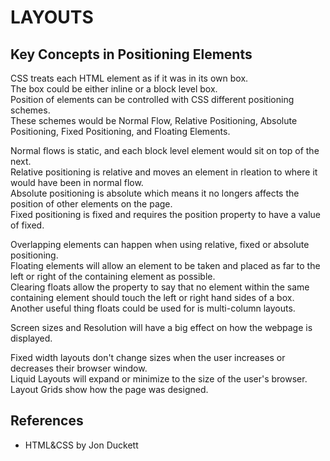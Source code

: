 # LAYOUTS

## Key Concepts in Positioning Elements
CSS treats each HTML element as if it was in its own box. <br>
The box could be either inline or a block level box. <br>
Position of elements can be controlled with CSS different positioning schemes. <br>
These schemes would be Normal Flow, Relative Positioning, Absolute Positioning, Fixed Positioning, and Floating Elements. <br>

Normal flows is static, and each block level element would sit on top of the next. <br>
Relative positioning is relative and moves an element in rleation to where it would have been in normal flow. <br>
Absolute positioning is absolute which means it no longers affects the position of other elements on the page. <br>
Fixed positioning is fixed and requires the position property to have a value of fixed. <br>

Overlapping elements can happen when using relative, fixed or absolute positioning. <br>
Floating elements will allow an element to be taken and placed as far to the left or right of the containing element as possible. <br>
Clearing floats allow the property to say that no element within the same containing element should touch the left or right hand sides of a box. <br>
Another useful thing floats could be used for is multi-column layouts. <br>

Screen sizes and Resolution will have a big effect on how the webpage is displayed. <br>

Fixed width layouts don't change sizes when the user increases or decreases their browser window. <br>
Liquid Layouts will expand or minimize to the size of the user's browser. <br>
Layout Grids show how the page was designed. <br>

## References
- HTML&CSS by Jon Duckett